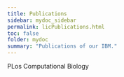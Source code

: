 ```yaml
---
title: Publications
sidebar: mydoc_sidebar
permalink: licPublications.html
toc: false
folder: mydoc
summary: "Publications of our IBM."
---
```



PLos Computational Biology